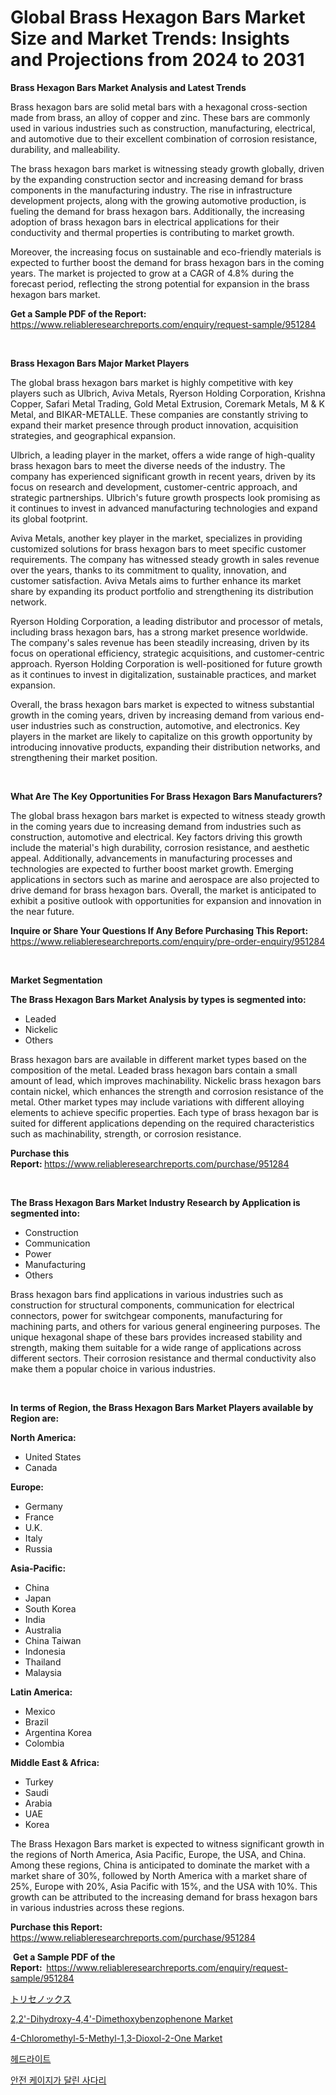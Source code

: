 <p><h1>Global Brass Hexagon Bars Market Size and Market Trends: Insights and Projections from 2024 to 2031</h1></p><p><strong>Brass Hexagon Bars Market Analysis and Latest Trends</strong></p>
<p><p>Brass hexagon bars are solid metal bars with a hexagonal cross-section made from brass, an alloy of copper and zinc. These bars are commonly used in various industries such as construction, manufacturing, electrical, and automotive due to their excellent combination of corrosion resistance, durability, and malleability.</p><p>The brass hexagon bars market is witnessing steady growth globally, driven by the expanding construction sector and increasing demand for brass components in the manufacturing industry. The rise in infrastructure development projects, along with the growing automotive production, is fueling the demand for brass hexagon bars. Additionally, the increasing adoption of brass hexagon bars in electrical applications for their conductivity and thermal properties is contributing to market growth.</p><p>Moreover, the increasing focus on sustainable and eco-friendly materials is expected to further boost the demand for brass hexagon bars in the coming years. The market is projected to grow at a CAGR of 4.8% during the forecast period, reflecting the strong potential for expansion in the brass hexagon bars market.</p></p>
<p><strong>Get a Sample PDF of the Report:&nbsp;</strong> <a href="https://www.reliableresearchreports.com/enquiry/request-sample/951284">https://www.reliableresearchreports.com/enquiry/request-sample/951284</a></p>
<p>&nbsp;</p>
<p><strong>Brass Hexagon Bars Major Market Players</strong></p>
<p><p>The global brass hexagon bars market is highly competitive with key players such as Ulbrich, Aviva Metals, Ryerson Holding Corporation, Krishna Copper, Safari Metal Trading, Gold Metal Extrusion, Coremark Metals, M & K Metal, and BIKAR-METALLE. These companies are constantly striving to expand their market presence through product innovation, acquisition strategies, and geographical expansion.</p><p>Ulbrich, a leading player in the market, offers a wide range of high-quality brass hexagon bars to meet the diverse needs of the industry. The company has experienced significant growth in recent years, driven by its focus on research and development, customer-centric approach, and strategic partnerships. Ulbrich's future growth prospects look promising as it continues to invest in advanced manufacturing technologies and expand its global footprint.</p><p>Aviva Metals, another key player in the market, specializes in providing customized solutions for brass hexagon bars to meet specific customer requirements. The company has witnessed steady growth in sales revenue over the years, thanks to its commitment to quality, innovation, and customer satisfaction. Aviva Metals aims to further enhance its market share by expanding its product portfolio and strengthening its distribution network.</p><p>Ryerson Holding Corporation, a leading distributor and processor of metals, including brass hexagon bars, has a strong market presence worldwide. The company's sales revenue has been steadily increasing, driven by its focus on operational efficiency, strategic acquisitions, and customer-centric approach. Ryerson Holding Corporation is well-positioned for future growth as it continues to invest in digitalization, sustainable practices, and market expansion.</p><p>Overall, the brass hexagon bars market is expected to witness substantial growth in the coming years, driven by increasing demand from various end-user industries such as construction, automotive, and electronics. Key players in the market are likely to capitalize on this growth opportunity by introducing innovative products, expanding their distribution networks, and strengthening their market position.</p></p>
<p>&nbsp;</p>
<p><strong>What Are The Key Opportunities For Brass Hexagon Bars Manufacturers?</strong></p>
<p><p>The global brass hexagon bars market is expected to witness steady growth in the coming years due to increasing demand from industries such as construction, automotive and electrical. Key factors driving this growth include the material's high durability, corrosion resistance, and aesthetic appeal. Additionally, advancements in manufacturing processes and technologies are expected to further boost market growth. Emerging applications in sectors such as marine and aerospace are also projected to drive demand for brass hexagon bars. Overall, the market is anticipated to exhibit a positive outlook with opportunities for expansion and innovation in the near future.</p></p>
<p><strong>Inquire or Share Your Questions If Any Before Purchasing This Report:</strong> <a href="https://www.reliableresearchreports.com/enquiry/pre-order-enquiry/951284">https://www.reliableresearchreports.com/enquiry/pre-order-enquiry/951284</a></p>
<p>&nbsp;</p>
<p><strong>Market Segmentation</strong></p>
<p><strong>The Brass Hexagon Bars Market Analysis by types is segmented into:</strong></p>
<p><ul><li>Leaded</li><li>Nickelic</li><li>Others</li></ul></p>
<p><p>Brass hexagon bars are available in different market types based on the composition of the metal. Leaded brass hexagon bars contain a small amount of lead, which improves machinability. Nickelic brass hexagon bars contain nickel, which enhances the strength and corrosion resistance of the metal. Other market types may include variations with different alloying elements to achieve specific properties. Each type of brass hexagon bar is suited for different applications depending on the required characteristics such as machinability, strength, or corrosion resistance.</p></p>
<p><strong>Purchase this Report:&nbsp;</strong><a href="https://www.reliableresearchreports.com/purchase/951284">https://www.reliableresearchreports.com/purchase/951284</a></p>
<p>&nbsp;</p>
<p><strong>The Brass Hexagon Bars Market Industry Research by Application is segmented into:</strong></p>
<p><ul><li>Construction</li><li>Communication</li><li>Power</li><li>Manufacturing</li><li>Others</li></ul></p>
<p><p>Brass hexagon bars find applications in various industries such as construction for structural components, communication for electrical connectors, power for switchgear components, manufacturing for machining parts, and others for various general engineering purposes. The unique hexagonal shape of these bars provides increased stability and strength, making them suitable for a wide range of applications across different sectors. Their corrosion resistance and thermal conductivity also make them a popular choice in various industries.</p></p>
<p>&nbsp;</p>
<p><strong>In terms of Region, the Brass Hexagon Bars Market Players available by Region are:</strong></p>
<p>
    <p> <strong> North America: </strong>
        <ul>
            <li>United States</li>
            <li>Canada</li>
        </ul>
        </p> 
    <p> <strong> Europe: </strong>
        <ul>
            <li>Germany</li>
            <li>France</li>
            <li>U.K.</li>
            <li>Italy</li>
            <li>Russia</li>
        </ul>
        </p> 
    <p> <strong> Asia-Pacific: </strong>
        <ul>
            <li>China</li>
            <li>Japan</li>
            <li>South Korea</li>
            <li>India</li>
            <li>Australia</li>
            <li>China Taiwan</li>
            <li>Indonesia</li>
            <li>Thailand</li>
            <li>Malaysia</li>
        </ul>
        </p> 
    <p> <strong> Latin America: </strong>
        <ul>
            <li>Mexico</li>
            <li>Brazil</li>
            <li>Argentina Korea</li>
            <li>Colombia</li>
        </ul>
        </p> 
    <p> <strong> Middle East & Africa: </strong>
        <ul>
            <li>Turkey</li>
            <li>Saudi</li>
            <li>Arabia</li>
            <li>UAE</li>
            <li>Korea</li>
        </ul>
    </p>
    </p>
<p><p>The Brass Hexagon Bars market is expected to witness significant growth in the regions of North America, Asia Pacific, Europe, the USA, and China. Among these regions, China is anticipated to dominate the market with a market share of 30%, followed by North America with a market share of 25%, Europe with 20%, Asia Pacific with 15%, and the USA with 10%. This growth can be attributed to the increasing demand for brass hexagon bars in various industries across these regions.</p></p>
<p><strong>Purchase this Report: </strong><a href="https://www.reliableresearchreports.com/purchase/951284">https://www.reliableresearchreports.com/purchase/951284</a></p>
<p>&nbsp;<strong>Get a Sample PDF of the Report:&nbsp;&nbsp;</strong><a href="https://www.reliableresearchreports.com/enquiry/request-sample/951284">https://www.reliableresearchreports.com/enquiry/request-sample/951284</a></p>
<p><strong></strong></p>
<p><p><a href="https://github.com/dzy793153605/Market-Research-Report-List-1/blob/main/3066628193421.md">トリセノックス</a></p><p><a href="https://issuu.com/reportprime-2/docs/22-dihydroxy-44-dimethoxybenzophenone-market-size-">2,2'-Dihydroxy-4,4'-Dimethoxybenzophenone Market</a></p><p><a href="https://issuu.com/reportprime-2/docs/4-chloromethyl-5-methyl-13-dioxol-2-one-market-siz">4-Chloromethyl-5-Methyl-1,3-Dioxol-2-One Market</a></p><p><a href="https://medium.com/@wallacbahrtyinger567686/%ED%97%A4%EB%93%9C%EB%9D%BC%EC%9D%B4%ED%8A%B8-%EC%8B%9C%EC%9E%A5-%EC%8B%9C%EC%9E%A5-cagr-%EC%8B%9C%EC%9E%A5-%EB%8F%99%ED%96%A5-%EB%B0%8F-%EC%84%B1%EC%9E%A5-%EC%A0%84%EB%9E%B5%EC%97%90-%EB%8C%80%ED%95%9C-%ED%86%B5%EC%B0%B0%EB%A0%A5-262a4d1cd12c">헤드라이트</a></p><p><a href="https://medium.com/@moulafa/%EC%82%AC%EB%8B%A4%EB%A6%AC-%EC%95%88%EC%A0%84-%EC%BC%80%EC%9D%B4%EC%A7%80-%EC%8B%9C%EC%9E%A5-%EA%B7%9C%EB%AA%A8-%EB%B0%8F-%EC%8B%9C%EC%9E%A5-%EB%8F%99%ED%96%A5-%EC%99%84%EB%B2%BD%ED%95%9C-%EC%82%B0%EC%97%85-%EA%B0%9C%EC%9A%94-2024%EB%85%84%EB%B6%80%ED%84%B0-2031%EB%85%84%EA%B9%8C%EC%A7%80-39e5c87893f6">안전 케이지가 달린 사다리</a></p></p>